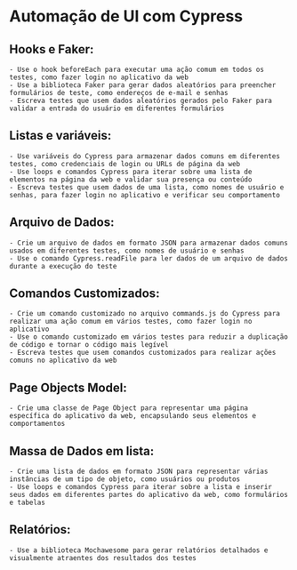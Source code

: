 # Automação de UI com Cypress

## Hooks e Faker:
    - Use o hook beforeEach para executar uma ação comum em todos os testes, como fazer login no aplicativo da web
    - Use a biblioteca Faker para gerar dados aleatórios para preencher formulários de teste, como endereços de e-mail e senhas
    - Escreva testes que usem dados aleatórios gerados pelo Faker para validar a entrada do usuário em diferentes formulários
## Listas e variáveis:
    - Use variáveis do Cypress para armazenar dados comuns em diferentes testes, como credenciais de login ou URLs de página da web
    - Use loops e comandos Cypress para iterar sobre uma lista de elementos na página da web e validar sua presença ou conteúdo
    - Escreva testes que usem dados de uma lista, como nomes de usuário e senhas, para fazer login no aplicativo e verificar seu comportamento
## Arquivo de Dados:
    - Crie um arquivo de dados em formato JSON para armazenar dados comuns usados em diferentes testes, como nomes de usuário e senhas
    - Use o comando Cypress.readFile para ler dados de um arquivo de dados durante a execução do teste
## Comandos Customizados:
    - Crie um comando customizado no arquivo commands.js do Cypress para realizar uma ação comum em vários testes, como fazer login no aplicativo
    - Use o comando customizado em vários testes para reduzir a duplicação de código e tornar o código mais legível
    - Escreva testes que usem comandos customizados para realizar ações comuns no aplicativo da web
## Page Objects Model:
    - Crie uma classe de Page Object para representar uma página específica do aplicativo da web, encapsulando seus elementos e comportamentos
## Massa de Dados em lista:
    - Crie uma lista de dados em formato JSON para representar várias instâncias de um tipo de objeto, como usuários ou produtos
    - Use loops e comandos Cypress para iterar sobre a lista e inserir seus dados em diferentes partes do aplicativo da web, como formulários e tabelas
## Relatórios:
    - Use a biblioteca Mochawesome para gerar relatórios detalhados e visualmente atraentes dos resultados dos testes


    
